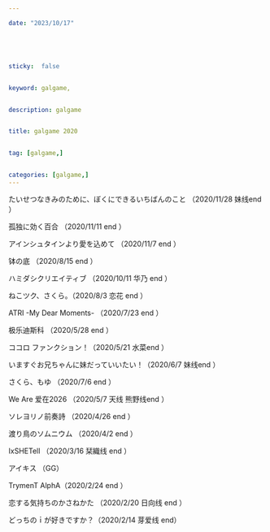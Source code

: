 ```yaml
---

date: "2023/10/17"





sticky:  false


keyword: galgame,


description: galgame


title: galgame 2020


tag: [galgame,]


categories: [galgame,]
---
```



たいせつなきみのために、ぼくにできるいちばんのこと （2020/11/28 妹线end ）

孤独に効く百合 （2020/11/11 end ）

アインシュタインより愛を込めて （2020/11/7 end ）

钵の底 （2020/8/15 end ）

ハミダシクリエイティブ （2020/10/11 华乃 end ）

ねこツク、さくら。（2020/8/3 恋花 end ）

ATRI -My Dear Moments- （2020/7/23 end ）

极乐迪斯科 （2020/5/28 end ）

ココロ ファンクション！（2020/5/21 水菜end ）

いますぐお兄ちゃんに妹だっていいたい！（2020/6/7 妹线end ）

さくら、もゆ （2020/7/6 end ）

We Are 爱在2026 （2020/5/7 天线 熊野线end ）

ソレヨリノ前奏詩 （2020/4/26 end ）

渡り鳥のソムニウム  （2020/4/2 end ）

IxSHETell （2020/3/16 栞織线 end ）

アイキス （GG）

TrymenT AlphA（2020/2/24 end ）

恋する気持ちのかさねかた （2020/2/20 日向线 end ）

どっちのｉが好きですか？（2020/2/14 芽爱线 end）